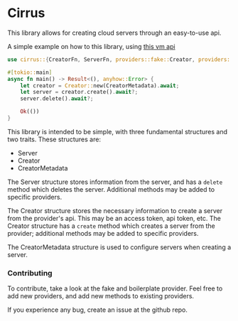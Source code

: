 # Cirrus

This library allows for creating cloud servers through an easy-to-use api.

A simple example on how to this library, using [this vm api](https://github.com/znx3p0/vm_api)
```rust
use cirrus::{CreatorFn, ServerFn, providers::fake::Creator, providers::fake::CreatorMetadata};

#[tokio::main]
async fn main() -> Result<(), anyhow::Error> {
    let creator = Creator::new(CreatorMetadata).await;
    let server = creator.create().await?;
    server.delete().await?;

    Ok(())
}
```

This library is intended to be simple, with three fundamental structures and two traits.
These structures are:
- Server
- Creator
- CreatorMetadata

The Server structure stores information from the server, and has a `delete` method which deletes the server. Additional methods may be added to specific providers.

The Creator structure stores the necessary information to create a server from the provider's api. This may be an access token, api token, etc.
The Creator structure has a `create` method which creates a server from the provider; additional methods may be added to specific providers.

The CreatorMetadata structure is used to configure servers when creating a server.


### Contributing
To contribute, take a look at the fake and boilerplate provider.
Feel free to add new providers, and add new methods to existing providers.

If you experience any bug, create an issue at the github repo.
